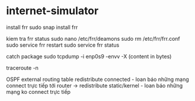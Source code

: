 # internet-simulator

install frr
	sudo snap install frr

kiem tra frr status
	sudo nano /etc/frr/deamons
	sudo rm /etc/frr/frr.conf
	sudo service frr restart
	sudo service frr status

catch package
	sudo tcpdump -i enp0s9 -envv -X (content in bytes)

traceroute -n <ip>

OSPF external routing table
redistribute connected - loan báo những mạng connect trực tiếp tới router
-> redistribute static/kernel - loan báo những mạng ko connect trực tiếp
